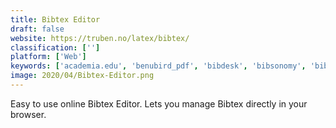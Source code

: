 ```yaml
---
title: Bibtex Editor
draft: false 
website: https://truben.no/latex/bibtex/
classification: ['']
platform: ['Web']
keywords: ['academia.edu', 'benubird_pdf', 'bibdesk', 'bibsonomy', 'bibtexsearch', 'bibfilex', 'citavi', 'docear', 'easybib', 'mendeley', 'polar', 'paperpile', 'qiqqa', 'recentx', 'textcite', 'thomson_reuters', 'weava', 'zotero']
image: 2020/04/Bibtex-Editor.png
---
```

Easy to use online Bibtex Editor. Lets you manage Bibtex directly in your browser.